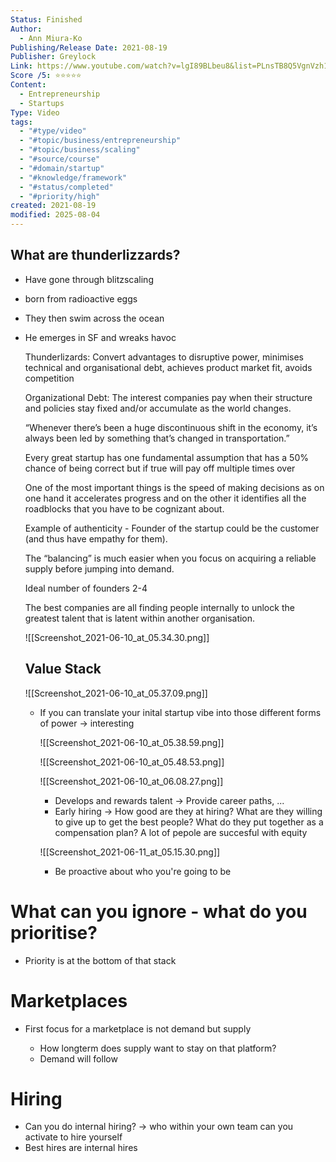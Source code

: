 ```yaml
---
Status: Finished
Author:
  - Ann Miura-Ko
Publishing/Release Date: 2021-08-19
Publisher: Greylock
Link: https://www.youtube.com/watch?v=lgI89BLbeu8&list=PLnsTB8Q5VgnVzh1S-VMCXiuwJglk5AV--&index=4&ab_channel=GreylockGreylock
Score /5: ⭐️⭐️⭐️⭐️⭐️
Content:
  - Entrepreneurship
  - Startups
Type: Video
tags:
  - "#type/video"
  - "#topic/business/entrepreneurship"
  - "#topic/business/scaling"
  - "#source/course"
  - "#domain/startup"
  - "#knowledge/framework"
  - "#status/completed"
  - "#priority/high"
created: 2021-08-19
modified: 2025-08-04
---
```

## What are thunderlizzards?

- Have gone through blitzscaling
- born from radioactive eggs
- They then swim across the ocean
- He emerges in SF and wreaks havoc
    
    Thunderlizards: Convert advantages to disruptive power, minimises technical and organisational debt, achieves product market fit, avoids competition  
      
    Organizational Debt: The interest companies pay when their structure and policies stay fixed and/or accumulate as the world changes.  
      
    “Whenever there’s been a huge discontinuous shift in the economy, it’s always been led by something that’s changed in transportation.”  
      
    Every great startup has one fundamental assumption that has a 50% chance of being correct but if true will pay off multiple times over  
      
    One of the most important things is the speed of making decisions as on one hand it accelerates progress and on the other it identifies all the roadblocks that you have to be cognizant about.  
      
    Example of authenticity - Founder of the startup could be the customer (and thus have empathy for them).  
      
    The “balancing” is much easier when you focus on acquiring a reliable supply before jumping into demand.  
      
    Ideal number of founders 2-4  
      
    The best companies are all finding people internally to unlock the greatest talent that is latent within another organisation.  
    
    ![[Screenshot_2021-06-10_at_05.34.30.png]]
    
      
    
    ## Value Stack
    
    ![[Screenshot_2021-06-10_at_05.37.09.png]]
    
    - If you can translate your inital startup vibe into those different forms of power → interesting
        
        ![[Screenshot_2021-06-10_at_05.38.59.png]]
        
          
        
        ![[Screenshot_2021-06-10_at_05.48.53.png]]
        
          
        
        ![[Screenshot_2021-06-10_at_06.08.27.png]]
        
        - Develops and rewards talent → Provide career paths, ...
        - Early hiring → How good are they at hiring? What are they willing to give up to get the best people? What do they put together as a compensation plan? A lot of pepole are succesful with equity
        
        ![[Screenshot_2021-06-11_at_05.15.30.png]]
        
        - Be proactive about who you're going to be

  

# What can you ignore - what do you prioritise?

- Priority is at the bottom of that stack

  

# Marketplaces

- First focus for a marketplace is not demand but supply
    
    - How longterm does supply want to stay on that platform?
    - Demand will follow
    
      
    

# Hiring

- Can you do internal hiring? → who within your own team can you activate to hire yourself
- Best hires are internal hires